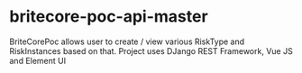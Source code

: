 # britecore-poc-api-master
BriteCorePoc allows user to create / view various RiskType and RiskInstances based on that. Project uses DJango REST Framework, Vue JS and Element UI
